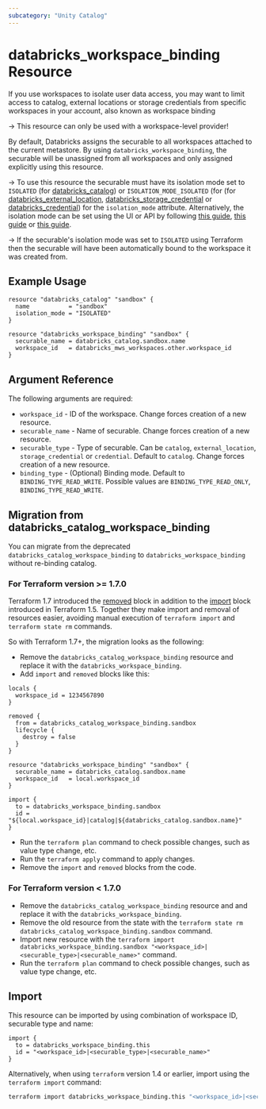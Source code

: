 ```yaml
---
subcategory: "Unity Catalog"
---
```

# databricks_workspace_binding Resource

If you use workspaces to isolate user data access, you may want to limit access to catalog, external locations or storage credentials from specific workspaces in your account, also known as workspace binding

-> This resource can only be used with a workspace-level provider!

By default, Databricks assigns the securable to all workspaces attached to the current metastore. By using `databricks_workspace_binding`, the securable will be unassigned from all workspaces and only assigned explicitly using this resource.

-> To use this resource the securable must have its isolation mode set to `ISOLATED` (for [databricks_catalog](catalog.md)) or `ISOLATION_MODE_ISOLATED` (for  (for [databricks_external_location](external_location.md), [databricks_storage_credential](storage_credential.md) or [databricks_credential](credential.md)) for the `isolation_mode` attribute. Alternatively, the isolation mode can be set using the UI or API by following [this guide](https://docs.databricks.com/data-governance/unity-catalog/create-catalogs.html#configuration), [this guide](https://docs.databricks.com/en/connect/unity-catalog/external-locations.html#workspace-binding) or [this guide](https://docs.databricks.com/en/connect/unity-catalog/storage-credentials.html#optional-assign-a-storage-credential-to-specific-workspaces).

-> If the securable's isolation mode was set to `ISOLATED` using Terraform then the securable will have been automatically bound to the workspace it was created from.

## Example Usage

```hcl
resource "databricks_catalog" "sandbox" {
  name           = "sandbox"
  isolation_mode = "ISOLATED"
}

resource "databricks_workspace_binding" "sandbox" {
  securable_name = databricks_catalog.sandbox.name
  workspace_id   = databricks_mws_workspaces.other.workspace_id
}
```

## Argument Reference

The following arguments are required:

* `workspace_id` - ID of the workspace. Change forces creation of a new resource.
* `securable_name` - Name of securable. Change forces creation of a new resource.
* `securable_type` - Type of securable. Can be `catalog`, `external_location`, `storage_credential` or `credential`. Default to `catalog`. Change forces creation of a new resource.
* `binding_type` - (Optional) Binding mode. Default to `BINDING_TYPE_READ_WRITE`. Possible values are `BINDING_TYPE_READ_ONLY`, `BINDING_TYPE_READ_WRITE`.

## Migration from databricks_catalog_workspace_binding

You can migrate from the deprecated `databricks_catalog_workspace_binding` to `databricks_workspace_binding` without re-binding catalog.

### For Terraform version >= 1.7.0

Terraform 1.7 introduced the [removed](https://developer.hashicorp.com/terraform/language/resources/syntax#removing-resources) block in addition to the [import](https://developer.hashicorp.com/terraform/language/import) block introduced in Terraform 1.5. Together they make import and removal of resources easier, avoiding manual execution of `terraform import` and `terraform state rm` commands.

So with Terraform 1.7+, the migration looks as the following:

* Remove the `databricks_catalog_workspace_binding` resource and replace it with the `databricks_workspace_binding`.
* Add `import` and `removed` blocks like this:

```hcl
locals {
  workspace_id = 1234567890
}

removed {
  from = databricks_catalog_workspace_binding.sandbox
  lifecycle {
    destroy = false
  }
}

resource "databricks_workspace_binding" "sandbox" {
  securable_name = databricks_catalog.sandbox.name
  workspace_id   = local.workspace_id
}

import {
  to = databricks_workspace_binding.sandbox
  id = "${local.workspace_id}|catalog|${databricks_catalog.sandbox.name}"
}
```

* Run the `terraform plan` command to check possible changes, such as value type change, etc.
* Run the `terraform apply` command to apply changes.
* Remove the `import` and `removed` blocks from the code.

### For Terraform version < 1.7.0

* Remove the `databricks_catalog_workspace_binding` resource and and replace it with the `databricks_workspace_binding`.
* Remove the old resource from the state with the `terraform state rm databricks_catalog_workspace_binding.sandbox` command.
* Import new resource with the `terraform import databricks_workspace_binding.sandbox "<workspace_id>|<securable_type>|<securable_name>"` command.
* Run the `terraform plan` command to check possible changes, such as value type change, etc.

## Import

This resource can be imported by using combination of workspace ID, securable type and name:

```hcl
import {
  to = databricks_workspace_binding.this
  id = "<workspace_id>|<securable_type>|<securable_name>"
}
```

Alternatively, when using `terraform` version 1.4 or earlier, import using the `terraform import` command:

```bash
terraform import databricks_workspace_binding.this "<workspace_id>|<securable_type>|<securable_name>"
```
